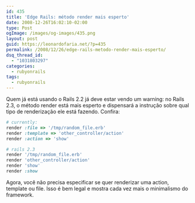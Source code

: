 ```yaml
---
id: 435
title: 'Edge Rails: método render mais esperto'
date: 2008-12-26T16:02:10-02:00
type: Post
ogImage: /images/og-images/435.png
layout: post
guid: https://leonardofaria.net/?p=435
permalink: /2008/12/26/edge-rails-metodo-render-mais-esperto/
dsq_thread_id:
  - "1031803297"
categories:
  - rubyonrails
tags:
  - rubyonrails
---
```

Quem já está usando o Rails 2.2 já deve estar vendo um warning: no Rails 2.3, o método render está mais esperto e dispensará a instrução sobre qual tipo de renderização ele está fazendo. Confira: 

```ruby
# currently:
render :file => '/tmp/random_file.erb'
render :template => 'other_controller/action'
render :action => 'show'

# rails 2.3
render '/tmp/random_file.erb'
render 'other_controller/action'
render 'show'
render :show
```

Agora, você não precisa especificar se quer renderizar uma action, template ou file. Isso é bem legal e mostra cada vez mais o minimalismo do framework.
